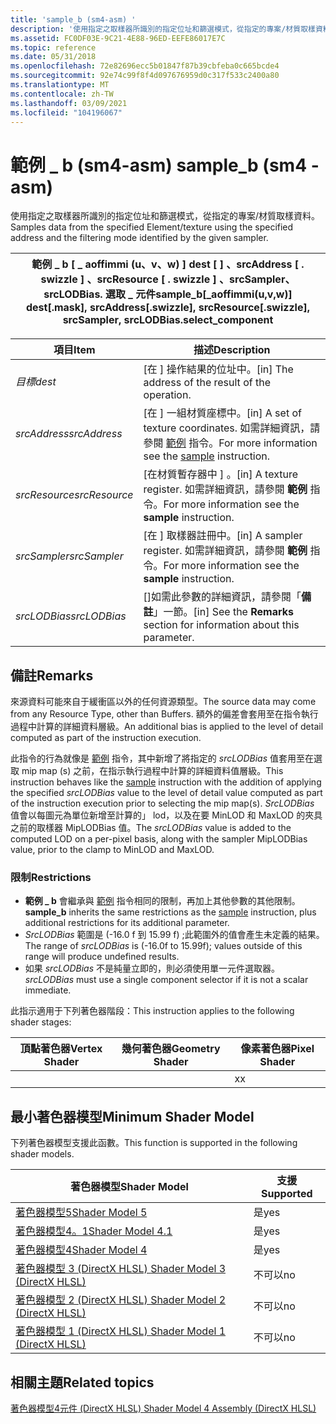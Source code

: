 ```yaml
---
title: 'sample_b (sm4-asm) '
description: '使用指定之取樣器所識別的指定位址和篩選模式，從指定的專案/材質取樣資料。 |sample_b (sm4-asm) '
ms.assetid: FC0DF03E-9C21-4E88-96ED-EEFE86017E7C
ms.topic: reference
ms.date: 05/31/2018
ms.openlocfilehash: 72e82696ecc5b01847f87b39cbfeba0c665bcde4
ms.sourcegitcommit: 92e74c99f8f4d097676959d0c317f533c2400a80
ms.translationtype: MT
ms.contentlocale: zh-TW
ms.lasthandoff: 03/09/2021
ms.locfileid: "104196067"
---
```

# <a name="sample_b-sm4---asm"></a><span data-ttu-id="50343-104">範例 \_ b (sm4-asm) </span><span class="sxs-lookup"><span data-stu-id="50343-104">sample\_b (sm4 - asm)</span></span>

<span data-ttu-id="50343-105">使用指定之取樣器所識別的指定位址和篩選模式，從指定的專案/材質取樣資料。</span><span class="sxs-lookup"><span data-stu-id="50343-105">Samples data from the specified Element/texture using the specified address and the filtering mode identified by the given sampler.</span></span>



| <span data-ttu-id="50343-106">範例 \_ b \[ \_ aoffimmi (u、v、w) \] dest \[ \] 、srcAddress \[ . swizzle \] 、srcResource \[ . swizzle \] 、srcSampler、srcLODBias. 選取 \_ 元件</span><span class="sxs-lookup"><span data-stu-id="50343-106">sample\_b\[\_aoffimmi(u,v,w)\] dest\[.mask\], srcAddress\[.swizzle\], srcResource\[.swizzle\], srcSampler, srcLODBias.select\_component</span></span> |
|-----------------------------------------------------------------------------------------------------------------------------------------|



 



| <span data-ttu-id="50343-107">項目</span><span class="sxs-lookup"><span data-stu-id="50343-107">Item</span></span>                                                                                                               | <span data-ttu-id="50343-108">描述</span><span class="sxs-lookup"><span data-stu-id="50343-108">Description</span></span>                                                                                                                |
|--------------------------------------------------------------------------------------------------------------------|----------------------------------------------------------------------------------------------------------------------------|
| <span data-ttu-id="50343-109"><span id="dest"></span><span id="DEST"></span>*目標*</span><span class="sxs-lookup"><span data-stu-id="50343-109"><span id="dest"></span><span id="DEST"></span>*dest*</span></span><br/>                                                    | <span data-ttu-id="50343-110">\[在 \] 操作結果的位址中。</span><span class="sxs-lookup"><span data-stu-id="50343-110">\[in\] The address of the result of the operation.</span></span><br/>                                                              |
| <span data-ttu-id="50343-111"><span id="srcAddress"></span><span id="srcaddress"></span><span id="SRCADDRESS"></span>*srcAddress*</span><span class="sxs-lookup"><span data-stu-id="50343-111"><span id="srcAddress"></span><span id="srcaddress"></span><span id="SRCADDRESS"></span>*srcAddress*</span></span><br/>     | <span data-ttu-id="50343-112">\[在 \] 一組材質座標中。</span><span class="sxs-lookup"><span data-stu-id="50343-112">\[in\] A set of texture coordinates.</span></span> <span data-ttu-id="50343-113">如需詳細資訊，請參閱 [範例](sample--sm4---asm-.md) 指令。</span><span class="sxs-lookup"><span data-stu-id="50343-113">For more information see the [sample](sample--sm4---asm-.md) instruction.</span></span><br/> |
| <span data-ttu-id="50343-114"><span id="srcResource"></span><span id="srcresource"></span><span id="SRCRESOURCE"></span>*srcResource*</span><span class="sxs-lookup"><span data-stu-id="50343-114"><span id="srcResource"></span><span id="srcresource"></span><span id="SRCRESOURCE"></span>*srcResource*</span></span><br/> | <span data-ttu-id="50343-115">\[在材質暫存器中 \] 。</span><span class="sxs-lookup"><span data-stu-id="50343-115">\[in\] A texture register.</span></span> <span data-ttu-id="50343-116">如需詳細資訊，請參閱 **範例** 指令。</span><span class="sxs-lookup"><span data-stu-id="50343-116">For more information see the **sample** instruction.</span></span><br/>                                 |
| <span data-ttu-id="50343-117"><span id="srcSampler"></span><span id="srcsampler"></span><span id="SRCSAMPLER"></span>*srcSampler*</span><span class="sxs-lookup"><span data-stu-id="50343-117"><span id="srcSampler"></span><span id="srcsampler"></span><span id="SRCSAMPLER"></span>*srcSampler*</span></span><br/>     | <span data-ttu-id="50343-118">\[在 \] 取樣器註冊中。</span><span class="sxs-lookup"><span data-stu-id="50343-118">\[in\] A sampler register.</span></span> <span data-ttu-id="50343-119">如需詳細資訊，請參閱 **範例** 指令。</span><span class="sxs-lookup"><span data-stu-id="50343-119">For more information see the **sample** instruction.</span></span><br/>                                 |
| <span data-ttu-id="50343-120"><span id="srcLODBias"></span><span id="srclodbias"></span><span id="SRCLODBIAS"></span>*srcLODBias*</span><span class="sxs-lookup"><span data-stu-id="50343-120"><span id="srcLODBias"></span><span id="srclodbias"></span><span id="SRCLODBIAS"></span>*srcLODBias*</span></span><br/>     | <span data-ttu-id="50343-121">\[\]如需此參數的詳細資訊，請參閱「**備註**」一節。</span><span class="sxs-lookup"><span data-stu-id="50343-121">\[in\] See the **Remarks** section for information about this parameter.</span></span><br/>                                        |



 

## <a name="remarks"></a><span data-ttu-id="50343-122">備註</span><span class="sxs-lookup"><span data-stu-id="50343-122">Remarks</span></span>

<span data-ttu-id="50343-123">來源資料可能來自于緩衝區以外的任何資源類型。</span><span class="sxs-lookup"><span data-stu-id="50343-123">The source data may come from any Resource Type, other than Buffers.</span></span> <span data-ttu-id="50343-124">額外的偏差會套用至在指令執行過程中計算的詳細資料層級。</span><span class="sxs-lookup"><span data-stu-id="50343-124">An additional bias is applied to the level of detail computed as part of the instruction execution.</span></span>

<span data-ttu-id="50343-125">此指令的行為就像是 [範例](sample--sm4---asm-.md) 指令，其中新增了將指定的 *srcLODBias* 值套用至在選取 mip map (s) 之前，在指示執行過程中計算的詳細資料值層級。</span><span class="sxs-lookup"><span data-stu-id="50343-125">This instruction behaves like the [sample](sample--sm4---asm-.md) instruction with the addition of applying the specified *srcLODBias* value to the level of detail value computed as part of the instruction execution prior to selecting the mip map(s).</span></span> <span data-ttu-id="50343-126">*SrcLODBias* 值會以每圖元為單位新增至計算的」 lod，以及在要 MinLOD 和 MaxLOD 的夾具之前的取樣器 MipLODBias 值。</span><span class="sxs-lookup"><span data-stu-id="50343-126">The *srcLODBias* value is added to the computed LOD on a per-pixel basis, along with the sampler MipLODBias value, prior to the clamp to MinLOD and MaxLOD.</span></span>

### <a name="restrictions"></a><span data-ttu-id="50343-127">限制</span><span class="sxs-lookup"><span data-stu-id="50343-127">Restrictions</span></span>

-   <span data-ttu-id="50343-128">**範例 \_ b** 會繼承與 [範例](sample--sm4---asm-.md) 指令相同的限制，再加上其他參數的其他限制。</span><span class="sxs-lookup"><span data-stu-id="50343-128">**sample\_b** inherits the same restrictions as the [sample](sample--sm4---asm-.md) instruction, plus additional restrictions for its additional parameter.</span></span>
-   <span data-ttu-id="50343-129">*SrcLODBias* 範圍是 (-16.0 f 到 15.99 f) ;此範圍外的值會產生未定義的結果。</span><span class="sxs-lookup"><span data-stu-id="50343-129">The range of *srcLODBias* is (-16.0f to 15.99f); values outside of this range will produce undefined results.</span></span>
-   <span data-ttu-id="50343-130">如果 *srcLODBias* 不是純量立即的，則必須使用單一元件選取器。</span><span class="sxs-lookup"><span data-stu-id="50343-130">*srcLODBias* must use a single component selector if it is not a scalar immediate.</span></span>

<span data-ttu-id="50343-131">此指示適用于下列著色器階段：</span><span class="sxs-lookup"><span data-stu-id="50343-131">This instruction applies to the following shader stages:</span></span>



| <span data-ttu-id="50343-132">頂點著色器</span><span class="sxs-lookup"><span data-stu-id="50343-132">Vertex Shader</span></span> | <span data-ttu-id="50343-133">幾何著色器</span><span class="sxs-lookup"><span data-stu-id="50343-133">Geometry Shader</span></span> | <span data-ttu-id="50343-134">像素著色器</span><span class="sxs-lookup"><span data-stu-id="50343-134">Pixel Shader</span></span> |
|---------------|-----------------|--------------|
|               |                 | <span data-ttu-id="50343-135">x</span><span class="sxs-lookup"><span data-stu-id="50343-135">x</span></span>            |



 

## <a name="minimum-shader-model"></a><span data-ttu-id="50343-136">最小著色器模型</span><span class="sxs-lookup"><span data-stu-id="50343-136">Minimum Shader Model</span></span>

<span data-ttu-id="50343-137">下列著色器模型支援此函數。</span><span class="sxs-lookup"><span data-stu-id="50343-137">This function is supported in the following shader models.</span></span>



| <span data-ttu-id="50343-138">著色器模型</span><span class="sxs-lookup"><span data-stu-id="50343-138">Shader Model</span></span>                                              | <span data-ttu-id="50343-139">支援</span><span class="sxs-lookup"><span data-stu-id="50343-139">Supported</span></span> |
|-----------------------------------------------------------|-----------|
| [<span data-ttu-id="50343-140">著色器模型5</span><span class="sxs-lookup"><span data-stu-id="50343-140">Shader Model 5</span></span>](d3d11-graphics-reference-sm5.md)        | <span data-ttu-id="50343-141">是</span><span class="sxs-lookup"><span data-stu-id="50343-141">yes</span></span>       |
| [<span data-ttu-id="50343-142">著色器模型4。1</span><span class="sxs-lookup"><span data-stu-id="50343-142">Shader Model 4.1</span></span>](dx-graphics-hlsl-sm4.md)              | <span data-ttu-id="50343-143">是</span><span class="sxs-lookup"><span data-stu-id="50343-143">yes</span></span>       |
| [<span data-ttu-id="50343-144">著色器模型4</span><span class="sxs-lookup"><span data-stu-id="50343-144">Shader Model 4</span></span>](dx-graphics-hlsl-sm4.md)                | <span data-ttu-id="50343-145">是</span><span class="sxs-lookup"><span data-stu-id="50343-145">yes</span></span>       |
| [<span data-ttu-id="50343-146">著色器模型 3 (DirectX HLSL) </span><span class="sxs-lookup"><span data-stu-id="50343-146">Shader Model 3 (DirectX HLSL)</span></span>](dx-graphics-hlsl-sm3.md) | <span data-ttu-id="50343-147">不可以</span><span class="sxs-lookup"><span data-stu-id="50343-147">no</span></span>        |
| [<span data-ttu-id="50343-148">著色器模型 2 (DirectX HLSL) </span><span class="sxs-lookup"><span data-stu-id="50343-148">Shader Model 2 (DirectX HLSL)</span></span>](dx-graphics-hlsl-sm2.md) | <span data-ttu-id="50343-149">不可以</span><span class="sxs-lookup"><span data-stu-id="50343-149">no</span></span>        |
| [<span data-ttu-id="50343-150">著色器模型 1 (DirectX HLSL) </span><span class="sxs-lookup"><span data-stu-id="50343-150">Shader Model 1 (DirectX HLSL)</span></span>](dx-graphics-hlsl-sm1.md) | <span data-ttu-id="50343-151">不可以</span><span class="sxs-lookup"><span data-stu-id="50343-151">no</span></span>        |



 

## <a name="related-topics"></a><span data-ttu-id="50343-152">相關主題</span><span class="sxs-lookup"><span data-stu-id="50343-152">Related topics</span></span>

<dl> <dt>

[<span data-ttu-id="50343-153">著色器模型4元件 (DirectX HLSL) </span><span class="sxs-lookup"><span data-stu-id="50343-153">Shader Model 4 Assembly (DirectX HLSL)</span></span>](dx-graphics-hlsl-sm4-asm.md)
</dt> </dl>

 

 





